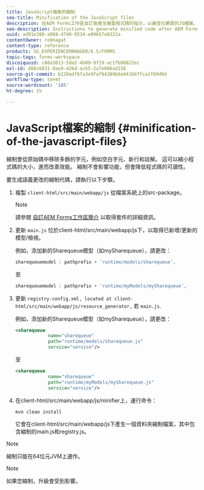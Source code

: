 ```yaml
---
title: JavaScript檔案的縮制
seo-title: Minification of the JavaScript files
description: 在AEM Forms工作區自訂後產生縮製程式碼的指示，以最佳化網頁的JS檔案。
seo-description: Instructions to generate minified code after AEM Forms workspace customizations to optimize the JS files for the web.
uuid: ad91e380-a988-4740-9534-e09657e0322a
contentOwner: robhagat
content-type: reference
products: SG_EXPERIENCEMANAGER/6.5/FORMS
topic-tags: forms-workspace
discoiquuid: c88a3013-5da2-4b09-9f29-ac1fb00822ec
exl-id: d88c6831-8ae9-426d-acb5-2a7e066ad158
source-git-commit: b220adf6fa3e9faf94389b9a9416b7fca2f89d9d
workflow-type: tm+mt
source-wordcount: '185'
ht-degree: 1%

---
```


# JavaScript檔案的縮制 {#minification-of-the-javascript-files}

縮制會從原始碼中移除多餘的字元，例如空白字元、新行和註解。 這可以縮小程式碼的大小，進而改善效能。 縮制不會影響功能，但會降低程式碼的可讀性。

要生成語義更改的縮制代碼，請執行以下步驟。

1. 複製 `client-html/src/main/webapp/js` 從檔案系統上的src-package。

   >[!NOTE]
   >
   >請參閱 [自訂AEM Forms工作區簡介](/help/forms/using/introduction-customizing-html-workspace.md) 以取得套件的詳細資訊。

1. 更新 `main.js` 位於client-html/src/main/webapp/js下，以取得已新增/更新的模型/檢視。

   例如，添加新的Sharequeue模型（如mySharequeue），請更改：

   ```javascript
   sharequeuemodel : pathprefix + 'runtime/models/sharequeue',
   ```

   至

   ```javascript
   sharequeuemodel : pathprefix + 'runtime/myModels/mySharequeue',
   ```

1. 更新 `registry-config.xml, located at client-html/src/main/webapp/js/resource_generator,` 若 `main.js`.

   例如，添加新的Sharequeue模型（如mySharequeue），請更改：

   ```xml
   <sharequeue
               name="sharequeue"
               path="runtime/models/sharequeue.js"
               service="service"/>
   ```

   至

   ```xml
   <sharequeue
               name="sharequeue"
               path="runtime/myModels/mySharequeue.js"
               service="service"/>
   ```

1. 在client-html/src/main/webapp/js/minifier上，運行命令：

   ```shell
   mvn clean install
   ```

   它會在client-html/src/main/webapp/js下產生一個資料夾縮制檔案，其中包含縮制的main.js和registry.js。

>[!NOTE]
>
>縮制只能在64位元JVM上運作。

>[!NOTE]
>
>如果您縮制，升級會受到影響。
